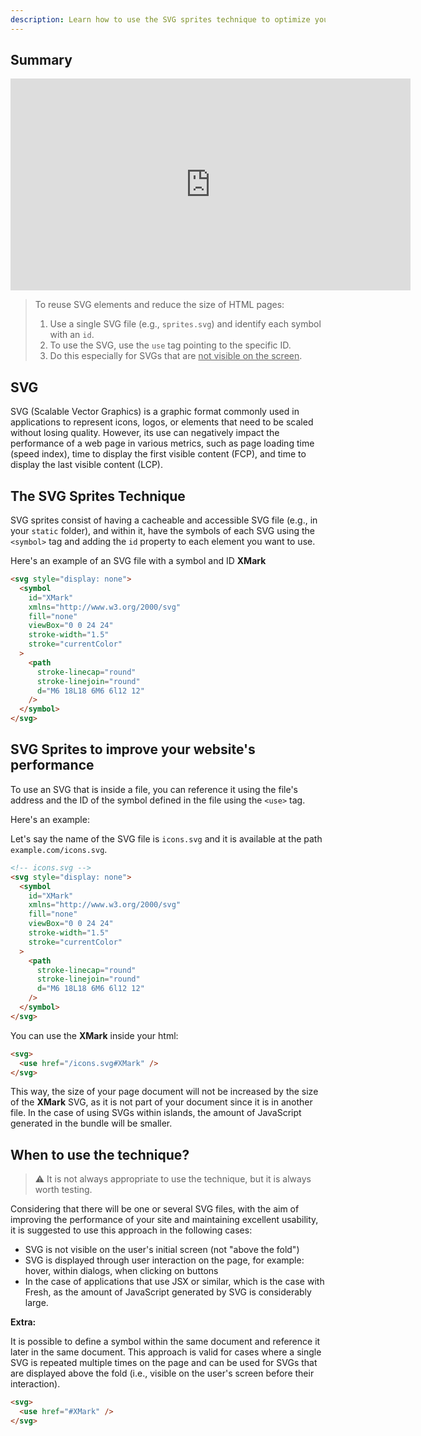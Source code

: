 ```yaml
---
description: Learn how to use the SVG sprites technique to optimize your website's performance
---
```


## Summary

<iframe width="640" height="339" src="https://www.loom.com/embed/e34d5d715f7c4efaae18e4eca799edca" frameborder="0" webkitallowfullscreen mozallowfullscreen allowfullscreen></iframe>

> To reuse SVG elements and reduce the size of HTML pages:
>
> 1. Use a single SVG file (e.g., `sprites.svg`) and identify each symbol with
>    an `id`.
> 2. To use the SVG, use the `use` tag pointing to the specific ID.
> 3. Do this especially for SVGs that are <u>not visible on the screen</u>.

## SVG

SVG (Scalable Vector Graphics) is a graphic format commonly used in applications
to represent icons, logos, or elements that need to be scaled without losing
quality. However, its use can negatively impact the performance of a web page in
various metrics, such as page loading time (speed index), time to display the
first visible content (FCP), and time to display the last visible content (LCP).

## The SVG Sprites Technique

SVG sprites consist of having a cacheable and accessible SVG file (e.g., in your
`static` folder), and within it, have the symbols of each SVG using the
`<symbol>` tag and adding the `id` property to each element you want to use.

Here's an example of an SVG file with a symbol and ID **XMark**

```html
<svg style="display: none">
  <symbol
    id="XMark"
    xmlns="http://www.w3.org/2000/svg"
    fill="none"
    viewBox="0 0 24 24"
    stroke-width="1.5"
    stroke="currentColor"
  >
    <path
      stroke-linecap="round"
      stroke-linejoin="round"
      d="M6 18L18 6M6 6l12 12"
    />
  </symbol>
</svg>
```

## SVG Sprites to improve your website's performance

To use an SVG that is inside a file, you can reference it using the file's
address and the ID of the symbol defined in the file using the `<use>` tag.

Here's an example:

Let's say the name of the SVG file is `icons.svg` and it is available at the
path `example.com/icons.svg`.

```html
<!-- icons.svg -->
<svg style="display: none">
  <symbol
    id="XMark"
    xmlns="http://www.w3.org/2000/svg"
    fill="none"
    viewBox="0 0 24 24"
    stroke-width="1.5"
    stroke="currentColor"
  >
    <path
      stroke-linecap="round"
      stroke-linejoin="round"
      d="M6 18L18 6M6 6l12 12"
    />
  </symbol>
</svg>
```

You can use the **XMark** inside your html:

```html
<svg>
  <use href="/icons.svg#XMark" />
</svg>
```

This way, the size of your page document will not be increased by the size of
the **XMark** SVG, as it is not part of your document since it is in another
file. In the case of using SVGs within islands, the amount of JavaScript
generated in the bundle will be smaller.

## When to use the technique?

> ⚠️ It is not always appropriate to use the technique, but it is always worth
> testing.

Considering that there will be one or several SVG files, with the aim of
improving the performance of your site and maintaining excellent usability, it
is suggested to use this approach in the following cases:

- SVG is not visible on the user's initial screen (not "above the fold")
- SVG is displayed through user interaction on the page, for example: hover,
  within dialogs, when clicking on buttons
- In the case of applications that use JSX or similar, which is the case with
  Fresh, as the amount of JavaScript generated by SVG is considerably large.

**Extra:**

It is possible to define a symbol within the same document and reference it
later in the same document. This approach is valid for cases where a single SVG
is repeated multiple times on the page and can be used for SVGs that are
displayed above the fold (i.e., visible on the user's screen before their
interaction).

```html
<svg>
  <use href="#XMark" />
</svg>
```
